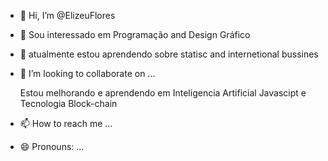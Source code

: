 - 👋 Hi, I’m @ElizeuFlores
- 👀 Sou interessado em Programação and Design Gráfico
- 🌱 atualmente estou aprendendo sobre statisc and internetional bussines
- 💞️ I’m looking to collaborate on ...

  Estou melhorando e aprendendo em Inteligencia Artificial Javascipt e Tecnologia Block-chain
- 📫 How to reach me ...
- 😄 Pronouns: ...

<!---
ElizeuFlores/ElizeuFlores is a ✨ special ✨ repository because its `README.md` (this file) appears on your GitHub profile.
You can click the Preview link to take a look at your changes.
--->
